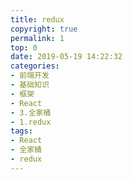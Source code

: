```yaml
---
title: redux
copyright: true
permalink: 1
top: 0
date: 2019-05-19 14:22:32
categories:
- 前端开发
- 基础知识
- 框架
- React
- 3.全家桶
- 1.redux
tags:
- React
- 全家桶
- redux
---
```


